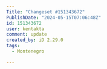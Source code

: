 ```yaml
---
Title: "Changeset #151343672"
PublishDate: "2024-05-15T07:06:48Z"
id: 151343672
user: kentakta
comment: update
created_by: iD 2.29.0
tags:
  - Montenegro

---
```


